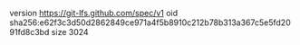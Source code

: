 version https://git-lfs.github.com/spec/v1
oid sha256:e62f3c3d50d2862849ce971a4f5b8910c212b78b313a367c5e5fd2091fd8c3bd
size 3024
